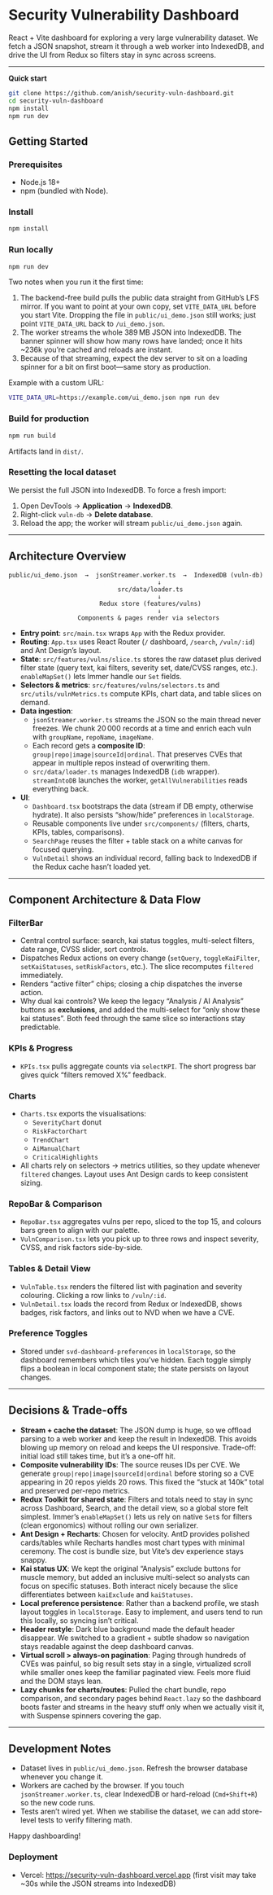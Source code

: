 # Security Vulnerability Dashboard

React + Vite dashboard for exploring a very large vulnerability dataset. We fetch a JSON snapshot, stream it through a web worker into IndexedDB, and drive the UI from Redux so filters stay in sync across screens.

---

**Quick start**
```bash
git clone https://github.com/anish/security-vuln-dashboard.git
cd security-vuln-dashboard
npm install
npm run dev
```


## Getting Started

### Prerequisites
- Node.js 18+
- npm (bundled with Node). 

### Install
```bash
npm install
```

### Run locally
```bash
npm run dev
```
Two notes when you run it the first time:
1. The backend-free build pulls the public data straight from GitHub’s LFS mirror. If you want to point at your own copy, set `VITE_DATA_URL` before you start Vite. Dropping the file in `public/ui_demo.json` still works; just point `VITE_DATA_URL` back to `/ui_demo.json`.
2. The worker streams the whole 389 MB JSON into IndexedDB. The banner spinner will show how many rows have landed; once it hits ~236k you’re cached and reloads are instant.
3. Because of that streaming, expect the dev server to sit on a loading spinner for a bit on first boot—same story as production.

Example with a custom URL:
```bash
VITE_DATA_URL=https://example.com/ui_demo.json npm run dev
```

### Build for production
```bash
npm run build
```
Artifacts land in `dist/`.

### Resetting the local dataset
We persist the full JSON into IndexedDB. To force a fresh import:
1. Open DevTools → **Application** → **IndexedDB**.
2. Right-click `vuln-db` → **Delete database**.
3. Reload the app; the worker will stream `public/ui_demo.json` again.

---

## Architecture Overview

```
public/ui_demo.json  →  jsonStreamer.worker.ts  →  IndexedDB (vuln-db)
                                         ↓
                              src/data/loader.ts
                                         ↓
                         Redux store (features/vulns)
                                         ↓
                   Components & pages render via selectors
```

- **Entry point**: `src/main.tsx` wraps `App` with the Redux provider.
- **Routing**: `App.tsx` uses React Router (`/` dashboard, `/search`, `/vuln/:id`) and Ant Design’s layout.
- **State**: `src/features/vulns/slice.ts` stores the raw dataset plus derived filter state (query text, kai filters, severity set, date/CVSS ranges, etc.). `enableMapSet()` lets Immer handle our `Set` fields.
- **Selectors & metrics**: `src/features/vulns/selectors.ts` and `src/utils/vulnMetrics.ts` compute KPIs, chart data, and table slices on demand.
- **Data ingestion**:
  - `jsonStreamer.worker.ts` streams the JSON so the main thread never freezes. We chunk 20 000 records at a time and enrich each vuln with `groupName`, `repoName`, `imageName`.
  - Each record gets a **composite ID**: `group|repo|image|sourceId|ordinal`. That preserves CVEs that appear in multiple repos instead of overwriting them.
  - `src/data/loader.ts` manages IndexedDB (`idb` wrapper). `streamIntoDB` launches the worker, `getAllVulnerabilities` reads everything back.
- **UI**:
  - `Dashboard.tsx` bootstraps the data (stream if DB empty, otherwise hydrate). It also persists “show/hide” preferences in `localStorage`.
  - Reusable components live under `src/components/` (filters, charts, KPIs, tables, comparisons).
  - `SearchPage` reuses the filter + table stack on a white canvas for focused querying.
  - `VulnDetail` shows an individual record, falling back to IndexedDB if the Redux cache hasn’t loaded yet.

---

## Component Architecture & Data Flow

### FilterBar
- Central control surface: search, kai status toggles, multi-select filters, date range, CVSS slider, sort controls.
- Dispatches Redux actions on every change (`setQuery`, `toggleKaiFilter`, `setKaiStatuses`, `setRiskFactors`, etc.). The slice recomputes `filtered` immediately.
- Renders “active filter” chips; closing a chip dispatches the inverse action.
- Why dual kai controls? We keep the legacy “Analysis / AI Analysis” buttons as **exclusions**, and added the multi-select for “only show these kai statuses”. Both feed through the same slice so interactions stay predictable.

### KPIs & Progress
- `KPIs.tsx` pulls aggregate counts via `selectKPI`. The short progress bar gives quick “filters removed X%” feedback.

### Charts
- `Charts.tsx` exports the visualisations:
  - `SeverityChart` donut
  - `RiskFactorChart`
  - `TrendChart`
  - `AiManualChart`
  - `CriticalHighlights`
- All charts rely on selectors → metrics utilities, so they update whenever `filtered` changes. Layout uses Ant Design cards to keep consistent sizing.

### RepoBar & Comparison
- `RepoBar.tsx` aggregates vulns per repo, sliced to the top 15, and colours bars green to align with our palette.
- `VulnComparison.tsx` lets you pick up to three rows and inspect severity, CVSS, and risk factors side-by-side.

### Tables & Detail View
- `VulnTable.tsx` renders the filtered list with pagination and severity colouring. Clicking a row links to `/vuln/:id`.
- `VulnDetail.tsx` loads the record from Redux or IndexedDB, shows badges, risk factors, and links out to NVD when we have a CVE.

### Preference Toggles
- Stored under `svd-dashboard-preferences` in `localStorage`, so the dashboard remembers which tiles you’ve hidden. Each toggle simply flips a boolean in local component state; the state persists on layout changes.

---

## Decisions & Trade-offs

- **Stream + cache the dataset**: The JSON dump is huge, so we offload parsing to a web worker and keep the result in IndexedDB. This avoids blowing up memory on reload and keeps the UI responsive. Trade-off: initial load still takes time, but it’s a one-off hit.
- **Composite vulnerability IDs**: The source reuses IDs per CVE. We generate `group|repo|image|sourceId|ordinal` before storing so a CVE appearing in 20 repos yields 20 rows. This fixed the “stuck at 140k” total and preserved per-repo metrics.
- **Redux Toolkit for shared state**: Filters and totals need to stay in sync across Dashboard, Search, and the detail view, so a global store felt simplest. Immer’s `enableMapSet()` lets us rely on native `Set`s for filters (clean ergonomics) without rolling our own serializer.
- **Ant Design + Recharts**: Chosen for velocity. AntD provides polished cards/tables while Recharts handles most chart types with minimal ceremony. The cost is bundle size, but Vite’s dev experience stays snappy.
- **Kai status UX**: We kept the original “Analysis” exclude buttons for muscle memory, but added an inclusive multi-select so analysts can focus on specific statuses. Both interact nicely because the slice differentiates between `kaiExclude` and `kaiStatuses`.
- **Local preference persistence**: Rather than a backend profile, we stash layout toggles in `localStorage`. Easy to implement, and users tend to run this locally, so syncing isn’t critical.
- **Header restyle**: Dark blue background made the default header disappear. We switched to a gradient + subtle shadow so navigation stays readable against the deep dashboard canvas.
- **Virtual scroll > always-on pagination**: Paging through hundreds of CVEs was painful, so big result sets stay in a single, virtualized scroll while smaller ones keep the familiar paginated view. Feels more fluid and the DOM stays lean.
- **Lazy chunks for charts/routes**: Pulled the chart bundle, repo comparison, and secondary pages behind `React.lazy` so the dashboard boots faster and streams in the heavy stuff only when we actually visit it, with Suspense spinners covering the gap.

---

## Development Notes

- Dataset lives in `public/ui_demo.json`. Refresh the browser database whenever you change it.
- Workers are cached by the browser. If you touch `jsonStreamer.worker.ts`, clear IndexedDB or hard-reload (`Cmd+Shift+R`) so the new code runs.
- Tests aren’t wired yet. When we stabilise the dataset, we can add store-level tests to verify filtering math.

Happy dashboarding!
### Deployment
- Vercel: https://security-vuln-dashboard.vercel.app (first visit may take ~30s while the JSON streams into IndexedDB)
